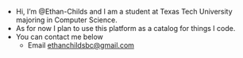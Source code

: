 - Hi, I’m @Ethan-Childs and I am a student at Texas Tech University majoring in Computer Science.
- As for now I plan to use this platform as a catalog for things I code. 
- You can contact me below
   - Email ethanchildsbc@gmail.com


<!---
Ethan-Childs/Ethan-Childs is a ✨ special ✨ repository because its `README.md` (this file) appears on your GitHub profile.
You can click the Preview link to take a look at your changes.
--->
